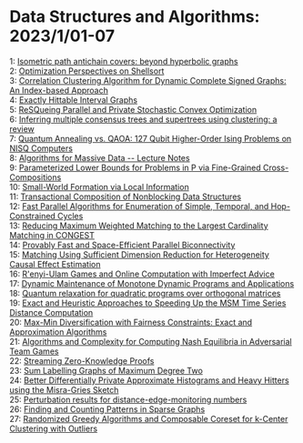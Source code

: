 # Data Structures and Algorithms: 2023/1/01-07  
1: [Isometric path antichain covers: beyond hyperbolic graphs](https://doi.org/10.48550/arXiv.2301.00278)  
2: [Optimization Perspectives on Shellsort](https://doi.org/10.48550/arXiv.2301.00316)  
3: [Correlation Clustering Algorithm for Dynamic Complete Signed Graphs: An  Index-based Approach](https://doi.org/10.48550/arXiv.2301.00384)  
4: [Exactly Hittable Interval Graphs](https://doi.org/10.48550/arXiv.2301.00387)  
5: [ReSQueing Parallel and Private Stochastic Convex Optimization](https://doi.org/10.48550/arXiv.2301.00457)  
6: [Inferring multiple consensus trees and supertrees using clustering: a  review](https://doi.org/10.48550/arXiv.2301.00483)  
7: [Quantum Annealing vs. QAOA: 127 Qubit Higher-Order Ising Problems on  NISQ Computers](https://doi.org/10.48550/arXiv.2301.00520)  
8: [Algorithms for Massive Data -- Lecture Notes](https://doi.org/10.48550/arXiv.2301.00754)  
9: [Parameterized Lower Bounds for Problems in P via Fine-Grained  Cross-Compositions](https://doi.org/10.48550/arXiv.2301.00797)  
10: [Small-World Formation via Local Information](https://doi.org/10.48550/arXiv.2301.00849)  
11: [Transactional Composition of Nonblocking Data Structures](https://doi.org/10.48550/arXiv.2301.00996)  
12: [Fast Parallel Algorithms for Enumeration of Simple, Temporal, and  Hop-Constrained Cycles](https://doi.org/10.48550/arXiv.2301.01068)  
13: [Reducing Maximum Weighted Matching to the Largest Cardinality Matching  in CONGEST](https://doi.org/10.48550/arXiv.2301.01084)  
14: [Provably Fast and Space-Efficient Parallel Biconnectivity](https://doi.org/10.48550/arXiv.2301.01356)  
15: [Matching Using Sufficient Dimension Reduction for Heterogeneity Causal  Effect Estimation](https://doi.org/10.48550/arXiv.2301.01549)  
16: [R\'enyi-Ulam Games and Online Computation with Imperfect Advice](https://doi.org/10.48550/arXiv.2301.01631)  
17: [Dynamic Maintenance of Monotone Dynamic Programs and Applications](https://doi.org/10.48550/arXiv.2301.01744)  
18: [Quantum relaxation for quadratic programs over orthogonal matrices](https://doi.org/10.48550/arXiv.2301.01778)  
19: [Exact and Heuristic Approaches to Speeding Up the MSM Time Series  Distance Computation](https://doi.org/10.48550/arXiv.2301.01977)  
20: [Max-Min Diversification with Fairness Constraints: Exact and  Approximation Algorithms](https://doi.org/10.48550/arXiv.2301.02053)  
21: [Algorithms and Complexity for Computing Nash Equilibria in Adversarial  Team Games](https://doi.org/10.48550/arXiv.2301.02129)  
22: [Streaming Zero-Knowledge Proofs](https://doi.org/10.48550/arXiv.2301.02161)  
23: [Sum Labelling Graphs of Maximum Degree Two](https://doi.org/10.48550/arXiv.2301.02178)  
24: [Better Differentially Private Approximate Histograms and Heavy Hitters  using the Misra-Gries Sketch](https://doi.org/10.48550/arXiv.2301.02457)  
25: [Perturbation results for distance-edge-monitoring numbers](https://doi.org/10.48550/arXiv.2301.02507)  
26: [Finding and Counting Patterns in Sparse Graphs](https://doi.org/10.48550/arXiv.2301.02569)  
27: [Randomized Greedy Algorithms and Composable Coreset for k-Center  Clustering with Outliers](https://doi.org/10.48550/arXiv.2301.02814)  